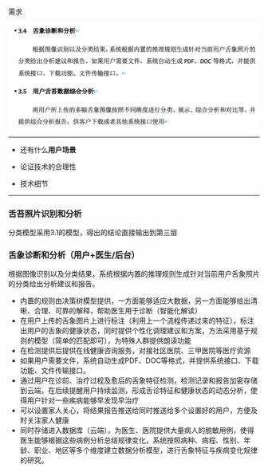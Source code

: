 需求

![image-20201025110212529](./需求_3.4_3.5/image-20201025110212529.png)

---

- 还有什么**用户场景**

- 论证技术的合理性
- 技术细节

---

### 舌苔照片识别和分析

分类模型采用3.1的模型，得出的结论直接输出到第三层

### 舌象诊断和分析（用户+医生/后台）

根据图像识别以及分类结果，系统根据内置的推理规则生成针对当前用户舌象照片的分类给出分析建议和报告。

- 内置的规则由决策树模型提供，一方面能够适应大数据，另一方面能够给出清晰、合理、可靠的解释，帮助医生用于诊断（智能化解读）
- 在用户上传的舌象图片上进行标注（利用上一个流程传递过来的特征），标注出用户的舌象的健康状态，同时提供个性化调理建议和方案，方法采用基于规则的模型（简单的匹配即可），为特殊人群提供朗读功能
- 在检测提供后提供在线健康咨询服务，对接社区医院、三甲医院等医疗资源
- 如果用户需要文件，系统自动生成PDF、DOC等格式，并提供系统接口、下载功能、文件传输接口。
- 通过用户在诊前、治疗过程及愈后的舌象特征检测，检测记录和报告加密存储到云端，在后续提醒用户持续监测，形成舌诊特征和健康状态的动态分析，使得用户针对一些疾病能够早发现早治疗
- 可以设置家人关心，将结果报告推送给同时推送给多个设置好的用户，方便及时关注家人健康
- 同时存储进入数据库（云端），为医生、医院提供大量病人的脱敏用例，使得医生能够根据这些病例分析总结规律变化，系统按照病种、病程、性别、年龄、职业、地区等多个维度建立数据分析模型，进行舌象特征与疾病变化规律的研究。

